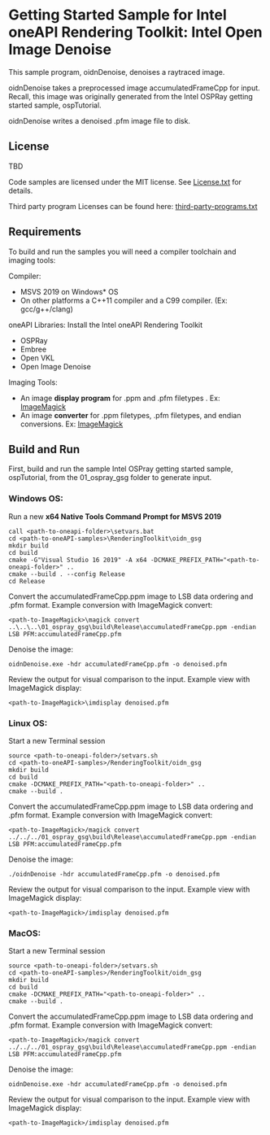 # Getting Started Sample for Intel oneAPI Rendering Toolkit: Intel Open Image Denoise

This sample program, oidnDenoise, denoises a raytraced image.

oidnDenoise takes a preprocessed image accumulatedFrameCpp for input. Recall, this image was originally generated from the Intel OSPRay getting started sample, ospTutorial.

oidnDenoise writes a denoised .pfm image file to disk.

## License

TBD

Code samples are licensed under the MIT license. See
[License.txt](https://github.com/oneapi-src/oneAPI-samples/blob/master/License.txt) for details.

Third party program Licenses can be found here: [third-party-programs.txt](https://github.com/oneapi-src/oneAPI-samples/blob/master/third-party-programs.txt)

## Requirements

To build and run the samples you will need a compiler toolchain and imaging tools:

Compiler:
- MSVS 2019 on Windows* OS
- On other platforms a C++11 compiler and a C99 compiler. (Ex: gcc/g++/clang)

oneAPI Libraries:
Install the Intel oneAPI Rendering Toolkit
- OSPRay
- Embree
- Open VKL
- Open Image Denoise

Imaging Tools:
- An image **display program** for .ppm and .pfm filetypes . Ex: [ImageMagick](https://www.imagemagick.org/)
- An image **converter** for .ppm filetypes, .pfm filetypes, and endian conversions. Ex: [ImageMagick](https://www.imagemagick.org/)

## Build and Run

First, build and run the sample Intel OSPray getting started sample, ospTutorial, from the 01_ospray_gsg folder to generate input.

### Windows OS:


Run a new **x64 Native Tools Command Prompt for MSVS 2019**

```
call <path-to-oneapi-folder>\setvars.bat
cd <path-to-oneAPI-samples>\RenderingToolkit\oidn_gsg
mkdir build
cd build
cmake -G"Visual Studio 16 2019" -A x64 -DCMAKE_PREFIX_PATH="<path-to-oneapi-folder>" ..
cmake --build . --config Release
cd Release
```

Convert the accumulatedFrameCpp.ppm image to LSB data ordering and .pfm format. Example conversion with ImageMagick convert:

```
<path-to-ImageMagick>\magick convert ..\..\..\01_ospray_gsg\build\Release\accumulatedFrameCpp.ppm -endian LSB PFM:accumulatedFrameCpp.pfm
```

Denoise the image:

```
oidnDenoise.exe -hdr accumulatedFrameCpp.pfm -o denoised.pfm
```

Review the output for visual comparison to the input. Example view with ImageMagick display:

```
<path-to-ImageMagick>\imdisplay denoised.pfm
```



### Linux OS:

Start a new Terminal session
```
source <path-to-oneapi-folder>/setvars.sh
cd <path-to-oneAPI-samples>/RenderingToolkit/oidn_gsg
mkdir build
cd build
cmake -DCMAKE_PREFIX_PATH="<path-to-oneapi-folder>" ..
cmake --build .
```

Convert the accumulatedFrameCpp.ppm image to LSB data ordering and .pfm format. Example conversion with ImageMagick convert:
```
<path-to-ImageMagick>/magick convert ../../../01_ospray_gsg\build\Release\accumulatedFrameCpp.ppm -endian LSB PFM:accumulatedFrameCpp.pfm
```

Denoise the image:

```
./oidnDenoise -hdr accumulatedFrameCpp.pfm -o denoised.pfm
```

Review the output for visual comparison to the input. Example view with ImageMagick display:

```
<path-to-ImageMagick>/imdisplay denoised.pfm
```



### MacOS:

Start a new Terminal session

```
source <path-to-oneapi-folder>/setvars.sh
cd <path-to-oneAPI-samples>/RenderingToolkit/oidn_gsg
mkdir build
cd build
cmake -DCMAKE_PREFIX_PATH="<path-to-oneapi-folder>" ..
cmake --build .
```

Convert the accumulatedFrameCpp.ppm image to LSB data ordering and .pfm format. Example conversion with ImageMagick convert:
```
<path-to-ImageMagick>/magick convert ../../../01_ospray_gsg\build\Release\accumulatedFrameCpp.ppm -endian LSB PFM:accumulatedFrameCpp.pfm
```

Denoise the image:

```
oidnDenoise.exe -hdr accumulatedFrameCpp.pfm -o denoised.pfm
```

Review the output for visual comparison to the input. Example view with ImageMagick display:

```
<path-to-ImageMagick>/imdisplay denoised.pfm
```
